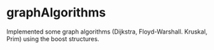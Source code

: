 # graphAlgorithms
Implemented some graph algorithms (Dijkstra, Floyd-Warshall. Kruskal, Prim) using the boost structures.

